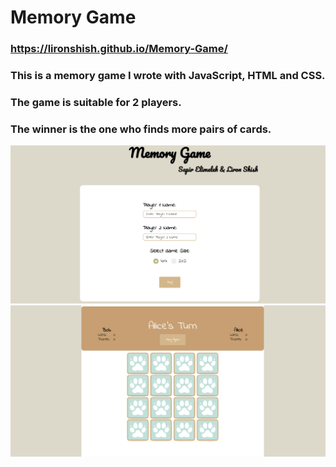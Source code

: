# Memory Game 
### https://lironshish.github.io/Memory-Game/
### This is a memory game I wrote with JavaScript, HTML and CSS.
### The game is suitable for 2 players.
### The winner is the one who finds more pairs of cards.


![This is an image](https://raw.githubusercontent.com/lironshish/Memory-Game/main/ReadMePic/screen%201.png)
![This is an image](https://raw.githubusercontent.com/lironshish/Memory-Game/main/ReadMePic/screen%202.png)
